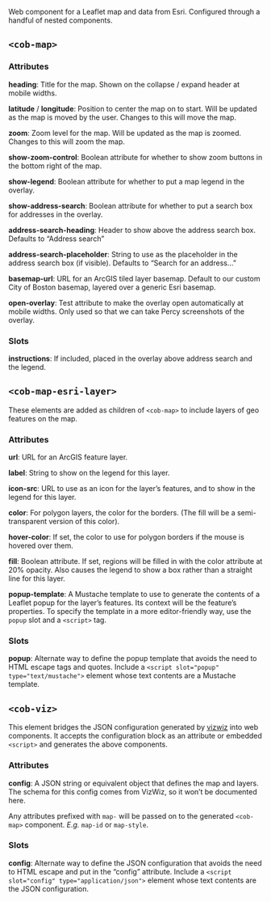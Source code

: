 Web component for a Leaflet map and data from Esri. Configured through a handful
of nested components.

## `<cob-map>` 

### Attributes

**heading**: Title for the map. Shown on the collapse / expand header at mobile
widths.

**latitude** / **longitude**: Position to center the map on to start. Will be
updated as the map is moved by the user. Changes to this will move the map.

**zoom**: Zoom level for the map. Will be updated as the map is zoomed. Changes
to this will zoom the map.

**show-zoom-control**: Boolean attribute for whether to show zoom buttons in the
bottom right of the map.

**show-legend**: Boolean attribute for whether to put a map legend in the
overlay.

**show-address-search**: Boolean attribute for whether to put a search box for
addresses in the overlay.

**address-search-heading**: Header to show above the address search box. Defaults
to “Address search”

**address-search-placeholder**: String to use as the placeholder in the address
search box (if visible). Defaults to “Search for an address…”

**basemap-url**: URL for an ArcGIS tiled layer basemap. Default to our custom
City of Boston basemap, layered over a generic Esri basemap.

**open-overlay**: Test attribute to make the overlay open automatically at
mobile widths. Only used so that we can take Percy screenshots of the overlay.

### Slots

**instructions**: If included, placed in the overlay above address search and
the legend.

## `<cob-map-esri-layer>`

These elements are added as children of `<cob-map>` to include layers of geo
features on the map.

### Attributes

**url**: URL for an ArcGIS feature layer.

**label**: String to show on the legend for this layer.

**icon-src**: URL to use as an icon for the layer’s features, and to show in the
legend for this layer.

**color**: For polygon layers, the color for the borders. (The fill will be a
semi-transparent version of this color).

**hover-color**: If set, the color to use for polygon borders if the mouse is
hovered over them.

**fill**: Boolean attribute. If set, regions will be filled in with the color
attribute at 20% opacity. Also causes the legend to show a box rather than a
straight line for this layer.

**popup-template**: A Mustache template to use to generate the contents of a
Leaflet popup for the layer’s features. Its context will be the feature’s
properties. To specify the template in a more editor-friendly way, use the
`popup` slot and a `<script>` tag.

### Slots

**popup**: Alternate way to define the popup template that avoids the need to
HTML escape tags and quotes. Include a `<script slot="popup"
type="text/mustache">` element whose text contents are a Mustache template. 

## `<cob-viz>`

This element bridges the JSON configuration generated by
[vizwiz](https://github.com/CityOfBoston/vizwiz) into web components. It accepts
the configuration block as an attribute or embedded `<script>` and generates the
above components.

### Attributes

**config**: A JSON string or equivalent object that defines the map and layers.
The schema for this config comes from VizWiz, so it won’t be documented here.

Any attributes prefixed with `map-` will be passed on to the generated
`<cob-map>` component. _E.g._ `map-id` or `map-style`.

### Slots

**config**: Alternate way to define the JSON configuration that avoids the need
to HTML escape and put in the “config” attribute. Include a `<script
slot="config" type="application/json">` element whose text contents are the JSON
configuration. 
